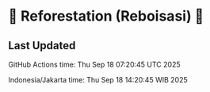 
# 🌳 Reforestation (Reboisasi) 🌲

## Last Updated

GitHub Actions time: Thu Sep 18 07:20:45 UTC 2025

Indonesia/Jakarta time: Thu Sep 18 14:20:45 WIB 2025
